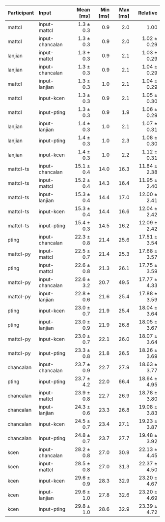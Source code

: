 | Participant | Input | Mean [ms] | Min [ms] | Max [ms] | Relative |
|:---|:---|---:|---:|---:|---:|
| mattcl | input-mattcl | 1.3 ± 0.3 | 0.9 | 2.0 | 1.00 |
| mattcl | input-chancalan | 1.3 ± 0.3 | 0.9 | 2.0 | 1.02 ± 0.29 |
| lanjian | input-mattcl | 1.3 ± 0.3 | 0.9 | 2.1 | 1.03 ± 0.29 |
| lanjian | input-chancalan | 1.3 ± 0.3 | 0.9 | 2.1 | 1.04 ± 0.29 |
| mattcl | input-lanjian | 1.3 ± 0.3 | 1.0 | 2.1 | 1.04 ± 0.29 |
| mattcl | input-kcen | 1.3 ± 0.3 | 0.9 | 2.1 | 1.05 ± 0.30 |
| mattcl | input-pting | 1.3 ± 0.3 | 0.9 | 1.9 | 1.06 ± 0.29 |
| lanjian | input-lanjian | 1.4 ± 0.3 | 1.0 | 2.1 | 1.07 ± 0.31 |
| lanjian | input-pting | 1.4 ± 0.3 | 1.0 | 2.3 | 1.08 ± 0.30 |
| lanjian | input-kcen | 1.4 ± 0.3 | 1.0 | 2.2 | 1.12 ± 0.31 |
| mattcl-ts | input-chancalan | 15.1 ± 0.4 | 14.0 | 16.3 | 11.84 ± 2.38 |
| mattcl-ts | input-mattcl | 15.2 ± 0.4 | 14.3 | 16.4 | 11.95 ± 2.40 |
| mattcl-ts | input-lanjian | 15.3 ± 0.4 | 14.4 | 17.0 | 12.00 ± 2.41 |
| mattcl-ts | input-kcen | 15.3 ± 0.4 | 14.4 | 16.6 | 12.04 ± 2.42 |
| mattcl-ts | input-pting | 15.4 ± 0.3 | 14.5 | 16.2 | 12.09 ± 2.42 |
| pting | input-chancalan | 22.3 ± 0.8 | 21.4 | 25.6 | 17.51 ± 3.54 |
| mattcl-py | input-mattcl | 22.5 ± 0.7 | 21.4 | 25.3 | 17.68 ± 3.57 |
| pting | input-mattcl | 22.6 ± 0.8 | 21.3 | 26.1 | 17.75 ± 3.59 |
| mattcl-py | input-chancalan | 22.6 ± 3.2 | 20.7 | 49.5 | 17.77 ± 4.33 |
| mattcl-py | input-lanjian | 22.8 ± 0.6 | 21.6 | 25.4 | 17.88 ± 3.59 |
| pting | input-kcen | 23.0 ± 0.7 | 21.9 | 25.4 | 18.04 ± 3.64 |
| pting | input-lanjian | 23.0 ± 0.9 | 21.9 | 26.8 | 18.05 ± 3.67 |
| mattcl-py | input-kcen | 23.0 ± 0.7 | 22.1 | 26.0 | 18.07 ± 3.64 |
| mattcl-py | input-pting | 23.3 ± 0.8 | 21.8 | 26.5 | 18.26 ± 3.69 |
| chancalan | input-chancalan | 23.7 ± 0.9 | 22.7 | 27.9 | 18.63 ± 3.77 |
| pting | input-pting | 23.7 ± 4.2 | 22.0 | 66.4 | 18.64 ± 4.95 |
| chancalan | input-mattcl | 23.9 ± 0.8 | 22.7 | 26.9 | 18.78 ± 3.80 |
| chancalan | input-lanjian | 24.3 ± 0.6 | 23.3 | 26.8 | 19.08 ± 3.83 |
| chancalan | input-kcen | 24.5 ± 0.7 | 23.4 | 27.1 | 19.23 ± 3.87 |
| chancalan | input-pting | 24.8 ± 0.7 | 23.7 | 27.7 | 19.48 ± 3.92 |
| kcen | input-chancalan | 28.2 ± 0.8 | 27.0 | 30.9 | 22.13 ± 4.45 |
| kcen | input-mattcl | 28.5 ± 0.8 | 27.0 | 31.3 | 22.37 ± 4.50 |
| kcen | input-kcen | 29.6 ± 0.9 | 28.3 | 32.9 | 23.20 ± 4.67 |
| kcen | input-lanjian | 29.6 ± 1.0 | 27.8 | 32.6 | 23.20 ± 4.69 |
| kcen | input-pting | 29.8 ± 1.0 | 28.6 | 32.9 | 23.39 ± 4.72 |
